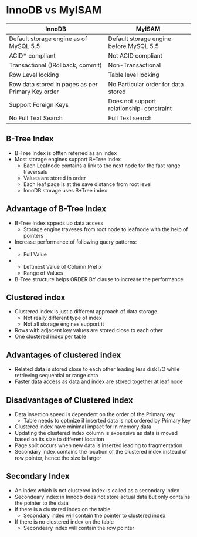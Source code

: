 
# InnoDB vs MyISAM

| InnoDB  |  MyISAM  | 
| ----- |  ------  |
| Default storage engine as of MySQL 5.5 | Default storage engine before MySQL 5.5
| ACID* compliant | Not ACID compliant  | 
| Transactional ()Rollback, commit)  | Non-Transactional | 
| Row Level locking | Table level locking | 
| Row data stored in pages as per Primary Key order | No Particular order for data stored |
| Support Foreign Keys | Does not support relationship-constraint | 
| No Full Text Search | Full Text search |

## B-Tree Index

+ B-Tree Index is offten referred as an index
+ Most storage engines support B+Tree index
  + Each Leafnode contains a link to the next node for the fast range traversals
  + Values are stored in order
  + Each leaf page is at the save distance from root level
  + InnoDB storage uses B+Tree index


## Advantage of B-Tree Index

+ B-Tree Index sppeds up data access
  + Storage engine traveses from root node to leafnode with the help of pointers
+ Increase performance of following query patterns:
+   + Full Value
+   + Leftmost Value of Column Prefix
    + Range of Values
+ B-Tree structure helps ORDER BY clause to increase the performance


## Clustered index

+ Clustered index is just a different approach of data storage
  + Not really different type of index
  + Not all storage engines support it
+ Rows with adjacent key values are stored close to each other
+ One clustered index per table


## Advantages of clustered index

+ Related data is stored close to each other leading less disk I/O while retrieving sequential or range data
+ Faster data access as data and index are stored together at leaf node


## Disadvantages of Clustered index

+ Data insertion speed is dependent on the order of the Primary key
  + Table needs to optmize if inserted data is not ordered by Primary key
+ Clustered index have minimal impact for in memory data
+ Updating the clustered index column is expensive as data is moved based on its size to different location
+ Page split occurs when new data is inserted leading to fragmentation
+ Secondary index contains the location of the clustered index instead of row pointer, hence the size is larger

## Secondary Index

+ An index which is not clustered index is called as a secondary index
+ Secondeary index in Innodb does not store actual data but only contains the pointer to the data
+ If there is a clustered index on the table
  + Secondary index will contain the pointer to clustered index
+ If there is no clustered index on the table
  + Secondeary index will contain the row pointer
